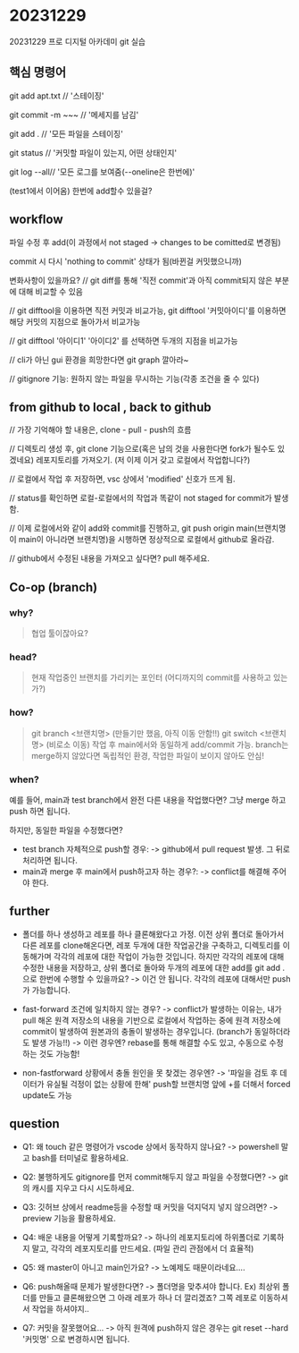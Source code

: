 # 20231229
20231229 프로 디지털 아카데미 git 실습

## 핵심 명령어

git add apt.txt // '스테이징' 

git commit -m ~~~ // '메세지를 남김' 

git add . // '모든 파일을 스테이징' 

git status // '커밋할 파일이 있는지, 어떤 상태인지' 

git log --all// '모든 로그를 보여줌(--oneline은 한번에)' 

(test1에서 이어옴) 한번에 add할수 있을걸? 

## workflow
파일 수정 후 add(이 과정에서 not staged -> changes to be comitted로 변경됨) 

commit 시 다시 'nothing to commit' 상태가 됨(바뀐걸 커밋했으니까) 

변화사항이 있을까요? // git diff를 통해 '직전 commit'과 아직 commit되지 않은 부분에 대해 비교할 수 있음 

// git difftool을 이용하면 직전 커밋과 비교가능, git difftool '커밋아이디'를 이용하면 해당 커밋의 지점으로 돌아가서 비교가능 

// git difftool '아이디1' '아이디2' 를 선택하면 두개의 지점을 비교가능 

// cli가 아닌 gui 환경을 희망한다면 git graph 깔아라~ 

// gitignore 기능: 원하지 않는 파일을 무시하는 기능(각종 조건을 줄 수 있다) 

## from github to local , back to github

// 가장 기억해야 할 내용은, clone - pull - push의 흐름

// 디렉토리 생성 후, git clone 기능으로(혹은 남의 것을 사용한다면 fork가 될수도 있겠네요) 레포지토리를 가져오기. (저 이제 이거 갖고 로컬에서 작업합니다?)

// 로컬에서 작업 후 저장하면, vsc 상에서 'modified' 신호가 뜨게 됨.

// status를 확인하면 로컬-로컬에서의 작업과 똑같이 not staged for commit가 발생함.

// 이제 로컬에서와 같이 add와 commit를 진행하고, git push origin main(브랜치명이 main이 아니라면 브랜치명)을 시행하면 정상적으로 로컬에서 github로 올라감.

// github에서 수정된 내용을 가져오고 싶다면? pull 해주세요. 

## Co-op (branch)

### why?
> 협업 툴이잖아요? 

### head?
> 현재 작업중인 브랜치를 가리키는 포인터 (어디까지의 commit를 사용하고 있는가?)

### how?
> git branch <브랜치명> (만들기만 했음, 아직 이동 안함!!)
> git switch <브랜치명> (비로소 이동)
작업 후 main에서와 동일하게 add/commit 가능.
> branch는 merge하지 않았다면 독립적인 환경, 작업한 파일이 보이지 않아도 안심! 

### when?
예를 들어, main과 test branch에서 완전 다른 내용을 작업했다면?
그냥 merge 하고 push 하면 됩니다.

하지만, 동일한 파일을 수정했다면?
* test branch 자체적으로 push할 경우:
  -> github에서 pull request 발생. 그 뒤로 처리하면 됩니다.
* main과 merge 후 main에서 push하고자 하는 경우?:
  -> conflict를 해결해 주어야 한다.


## further

* 폴더를 하나 생성하고 레포를 하나 클론해왔다고 가정.
이전 상위 폴더로 돌아가서 다른 레포를 clone해온다면, 레포 두개에 대한 작업공간을 구축하고, 디렉토리를 이동해가며 각각의 레포에 대한 작업이 가능한 것입니다.
하지만 각각의 레포에 대해 수정한 내용을 저장하고, 상위 폴더로 돌아와 두개의 레포에 대한 add를
git add .으로 한번에 수행할 수 있을까요?
  -> 이건 안 됩니다. 각각의 레포에 대해서만 push가 가능합니다.

* fast-forward 조건에 일치하지 않는 경우?
  -> conflict가 발생하는 이유는, 내가 pull 해온 원격 저장소의 내용을 기반으로 로컬에서 작업하는 중에
  원격 저장소에 commit이 발생하여 원본과의 충돌이 발생하는 경우입니다. (branch가 동일하더라도 발생 가능!!)
    -> 이런 경우엔? rebase를 통해 해결할 수도 있고, 수동으로 수정하는 것도 가능함!

* non-fastforward 상황에서 충돌 원인을 못 찾겠는 경우엔?
  -> '파일을 검토 후 데이터가 유실될 걱정이 없는 상황에 한해' push할 브랜치명 앞에 +를 더해서 forced update도 가능

## question

* Q1: 왜 touch 같은 명령어가 vscode 상에서 동작하지 않나요? 
  -> powershell 말고 bash를 터미널로 활용하세요.

* Q2: 불행하게도 gitignore를 먼저 commit해두지 않고 파일을 수정했다면? 
  -> git의 캐시를 지우고 다시 시도하세요.

* Q3: 깃허브 상에서 readme등을 수정할 때 커밋을 덕지덕지 넣지 않으려면?
  -> preview 기능을 활용하세요.

* Q4: 배운 내용을 어떻게 기록할까요?
  -> 하나의 레포지토리에 하위폴더로 기록하지 말고, 각각의 레포지토리를 만드세요. (파일 관리 관점에서 더 효율적)

* Q5: 왜 master이 아니고 main인가요?
  -> 노예제도 때문이라네요....

* Q6: push해올때 문제가 발생한다면?
  -> 폴더명을 맞추셔야 합니다.
  Ex) 최상위 폴더를 만들고 클론해왔으면 그 아래 레포가 하나 더 깔리겠죠?
  그쪽 레포로 이동하셔서 작업을 하셔야지..

* Q7: 커밋을 잘못했어요...
  -> 아직 원격에 push하지 않은 경우는 git reset --hard '커밋명' 으로 변경하시면 됩니다.